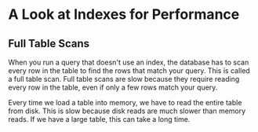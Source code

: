 # A Look at Indexes for Performance

## Full Table Scans

When you run a query that doesn't use an index, the database has to scan every row in the table to find the rows that match your query. This is called a full table scan. Full table scans are slow because they require reading every row in the table, even if only a few rows match your query.

Every time we load a table into memory, we have to read the entire table from disk. This is slow because disk reads are much slower than memory reads. If we have a large table, this can take a long time.
